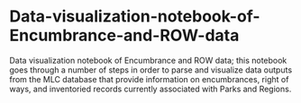 # Data-visualization-notebook-of-Encumbrance-and-ROW-data
Data visualization notebook of Encumbrance and ROW data; this notebook goes through a number of steps in order to parse and visualize data outputs from the MLC database that provide information on encumbrances, right of ways, and inventoried records currently associated with Parks and Regions.
